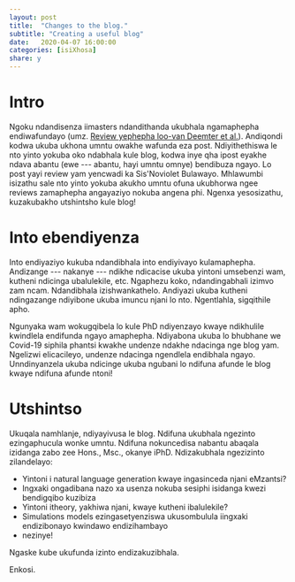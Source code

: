```yaml
---
layout: post
title:  "Changes to the blog."
subtitle: "Creating a useful blog"
date:   2020-04-07 16:00:00
categories: [isiXhosa]
share: y
---
```


# Intro

Ngoku ndandisenza iimasters ndandithanda ukubhala ngamaphepha endiwafundayo (umz. [Review yephepha loo-van Deemter et al.](https://adeebnqo.github.io/blog/squibs-and-discussions/)). Andiqondi kodwa ukuba ukhona umntu owakhe wafunda eza post. Ndiyithethiswa le nto yinto yokuba oko ndabhala kule blog, kodwa inye qha ipost eyakhe ndava abantu (ewe --- abantu, hayi umntu omnye) bendibuza ngayo. Lo post yayi review yam yencwadi ka Sis'Noviolet Bulawayo. Mhlawumbi isizathu sale nto yinto yokuba akukho umntu ofuna ukubhorwa ngee reviews zamaphepha angayaziyo nokuba angena phi. Ngenxa yesosizathu, kuzakubakho utshintsho kule blog!

# Into ebendiyenza

Into endiyaziyo kukuba ndandibhala into endiyivayo kulamaphepha. Andizange --- nakanye --- ndikhe ndicacise ukuba yintoni umsebenzi wam, kutheni ndicinga ubalulekile, etc. Ngaphezu koko, ndandingabhali izimvo zam ncam. Ndandibhala izishwankathelo. Andiyazi ukuba kutheni ndingazange ndiyibone ukuba imuncu njani lo nto. Ngentlahla, sigqithile apho.

Ngunyaka wam wokugqibela lo kule PhD ndiyenzayo kwaye ndikhulile kwindlela endifunda ngayo amaphepha. Ndiyabona ukuba lo bhubhane we Covid-19 siphila phantsi kwakhe undenze ndakhe ndacinga nge blog yam. Ngelizwi elicacileyo, undenze ndacinga ngendlela endibhala ngayo. Unndinyanzela ukuba ndicinge ukuba ngubani lo ndifuna afunde le blog kwaye ndifuna afunde ntoni!

# Utshintso

Ukuqala namhlanje, ndiyayivusa le blog. Ndifuna ukubhala ngezinto ezingaphucula wonke umntu. Ndifuna nokuncedisa nabantu abaqala izidanga zabo zee Hons., Msc., okanye iPhD. Ndizakubhala ngezizinto zilandelayo:

- Yintoni i natural language generation kwaye ingasinceda njani eMzantsi?
- Ingxaki ongadibana nazo xa usenza nokuba sesiphi isidanga kwezi bendigqibo kuzibiza
- Yintoni itheory, yakhiwa njani, kwaye kutheni ibalulekile?
- Simulations models ezingasetyenziswa ukusombulula iingxaki endizibonayo kwindawo endizihambayo
- nezinye!

Ngaske kube ukufunda izinto endizakuzibhala.

Enkosi.
